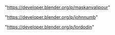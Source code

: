"https://developer.blender.org/p/maskanvalipour"

"https://developer.blender.org/p/johnnumb"

"https://developer.blender.org/p/lordodin"

